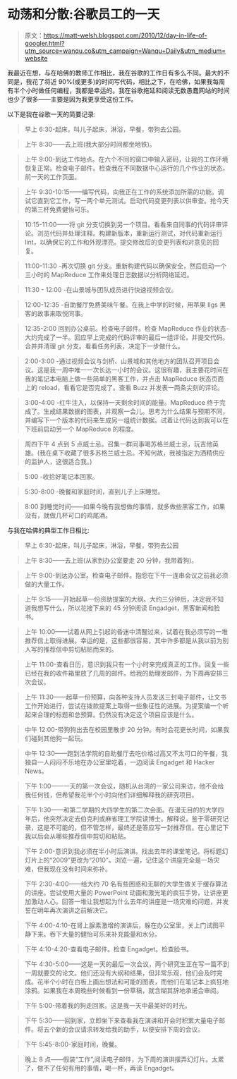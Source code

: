 # 动荡和分散:谷歌员工的一天

> 原文：<https://matt-welsh.blogspot.com/2010/12/day-in-life-of-googler.html?utm_source=wanqu.co&utm_campaign=Wanqu+Daily&utm_medium=website>

我最近在想，与在哈佛的教师工作相比，我在谷歌的工作日有多么不同。最大的不同是，我花了将近 90%(或更多)的时间写代码，相比之下，在哈佛，如果我每周有半个小时做任何编程，我都是幸运的。我在谷歌拖延和阅读无数愚蠢网站的时间也少了很多——主要是因为我更享受这份工作。

以下是我在谷歌一天的简要记录:

> 早上 6:30-起床，叫儿子起床，淋浴，早餐，带狗去公园。

> 上午 8:30——去上班(我大部分时间都坐地铁)。

> 上午 9:00-到达工作地点。在六个不同的窗口中输入密码，让我的工作环境恢复正常。检查电子邮件。检查我在不同数据中心运行的几个作业的状态。前一天的工作页面。

> 上午 9:30-10:15——编写代码，向我正在工作的系统添加所需的功能。调试它直到它工作，写一两个单元测试。启动代码变更列表以供审查。抢今天的第三杯免费健怡可乐。

> 10:15-11:00——将 git 分支切换到另一个项目。看看来自同事的代码评审评论。浏览代码并处理注释。构建新版本，重新运行测试，对代码重新运行 lint，以确保它的工作和外观漂亮。提交修改后的变更列表和对意见的回复。

> 11:00-11:30 -再次切换 git 分支。重新构建代码以确保安全，然后启动一个三小时的 MapReduce 工作来处理日志数据以分析网络延迟。

> 11:30 - 12:00 -在山景城与团队成员进行快速视频会议。

> 12:00-12:35 -自助餐厅免费美味午餐。在我上中学的时候，用苹果 IIgs 黑客的故事来取悦同事。

> 12:35-2:00 回到办公桌前。检查电子邮件。检查 MapReduce 作业的状态-大约完成了一半。回应早上完成的代码评审的最后一组评论，并提交代码。合并并清理 git 分支。看看任务列表，决定下一步做什么。

> 2:00-3:00 -通过视频会议与剑桥、山景城和其他地方的团队召开项目会议。这是我一周中唯一一次长达一小时的会议。这很有趣，我主要花时间在我的笔记本电脑上做一些简单的黑客工作，并点击 MapReduce 状态页面上的 reload，看看它是否完成了。查看 Buzz 并发表一两条尖刻的评论。

> 3:00-4:00 -红牛注入，以保持一天剩余时间的能量。MapReduce 终于完成了。生成结果数据的图表，并观察一会儿。思考为什么结果与预期不同，并编写下一个版本的代码来生成另一组统计数据。试着让代码达到我可以在下班前启动另一个 MapReduce 的程度。

> 周四下午 4 点到 5 点威士忌。召集一群同事喝苏格兰威士忌，玩吉他英雄。(我在桌下收藏了很多苏格兰威士忌。不知何故，我被指定为酒精供应的监护人，这很适合我。)

> 5:00 -收拾好笔记本回家。

> 5:30-8:00 -晚餐和家庭时间，直到儿子上床睡觉。

> 8:00 到睡觉时间——如果今晚有我想做的事情，就多做些黑客工作，如果没有，就做几杯可口的鸡尾酒。

与我在哈佛的典型工作日相比:

> 早上 6:30-起床，叫儿子起床，淋浴，早餐，带狗去公园

> 上午 8:30——去上班(从家到办公室要走 20 分钟，我带着狗)。

> 上午 9:00-到达办公室。检查电子邮件。抱怨在下午一连串会议之前我必须做的大量工作。

> 上午 9:15——开始起草一份资助提案的大纲。大约三分钟后，决定我不知道我想写什么，所以花接下来的 45 分钟阅读 Engadget，黑客新闻和脸书。

> 上午 10:00——试着从网上引起的昏迷中清醒过来，试着在我必须写的一堆推荐信上取得进展。幸运的是，这些都很容易，其中许多都是从我以前为别人写的推荐信中剪切粘贴而来的。

> 上午 11:00-查看日历，意识到我只有一个小时来完成真正的工作。回复一些已经在我的收件箱里放了几周的邮件。给我的助理发邮件，为下周再安排三次会议。

> 上午 11:30——起草一份预算，向各种支持人员发送三封电子邮件，让文书工作开始进行，尝试在拨款提案上取得一些象征性的进展。为提案编一个听起来合理的标题和总预算。仍然没有决定这个项目应该是什么。

> 中午 12:00-带狗狗出去在校园里散步 20 分钟。有时会花更长时间，如果我们碰到其他狗一起玩。

> 中午 12:30——跑到法学院的自助餐厅去吃价格过高又不太可口的午餐，我独自一人闷闷不乐地在办公室里吃着，一边阅读 Engadget 和 Hacker News。

> 下午 1:00——一天的第一次会议，随机从台湾的一家公司来访，他不会给我任何钱，但希望我花半个小时向他们详细解释我的研究项目。

> 下午 1:30——和第二学期的大四学生的第二次会面。在漫无目的的大学四年后，他突然决定去伯克利或麻省理工学院读博士。解释说，鉴于零研究记录，这是不可能的，但不管怎样，最终还是答应写一封推荐信。在心里记下我以后会从哪些推荐信中剪切和粘贴。

> 下午 2:00-意识到我必须在半小时后演讲。找出去年的课堂笔记。将标题幻灯片上的“2009”更改为“2010”。浏览一遍，记住这个讲座完全是一场灾难，但我现在没有时间来弥补。

> 下午 2:30-4:00——给大约 70 名有些困惑和无聊的大学生做关于缓存算法的讲座。尝试使用大量的 PowerPoint 动画和激光笔的疯狂手势，让讲座更加激动人心。回答一堆让我想起为什么去年的讲座是一场灾难的问题，并发誓在明年再次演讲之前解决它。

> 下午 4:00-4:10-在肾上腺素激增的演讲后，躲在办公室里，关上门试图平静下来。吞下大量的健怡可乐来补充能量和水分。

> 下午 4:10-4:20-查看电子邮件。检查 Engadget。检查脸书。

> 下午 4:30-5:00——这是一天的最后一次会议，两个研究生正在写一篇不到一周就要交的论文。他们还没有大纲和结果，但非常乐观，他们会及时完成。花半个小时在白板上画出想法和可能的图表，而他们在笔记本上疯狂地涂鸦。如果我在本周晚些时候看到一份草稿，就含糊其辞地承诺会审阅。

> 下午 5:00-带着我的狗走回家。这是我一天中最美好的时光。

> 下午 5:30——回到家，立即坐下来查看我在演讲和开会时积累大量电子邮件。将五个新的会议请求转发给我的助手，以便安排下周的会议。

> 下午 5:45-8:00-家庭时间，晚餐。

> 晚上 8 点——假装“工作”,阅读电子邮件，为下周的演讲摆弄幻灯片。太累了，做不了任何有用的事情，喝一杯，再读 Engadget。